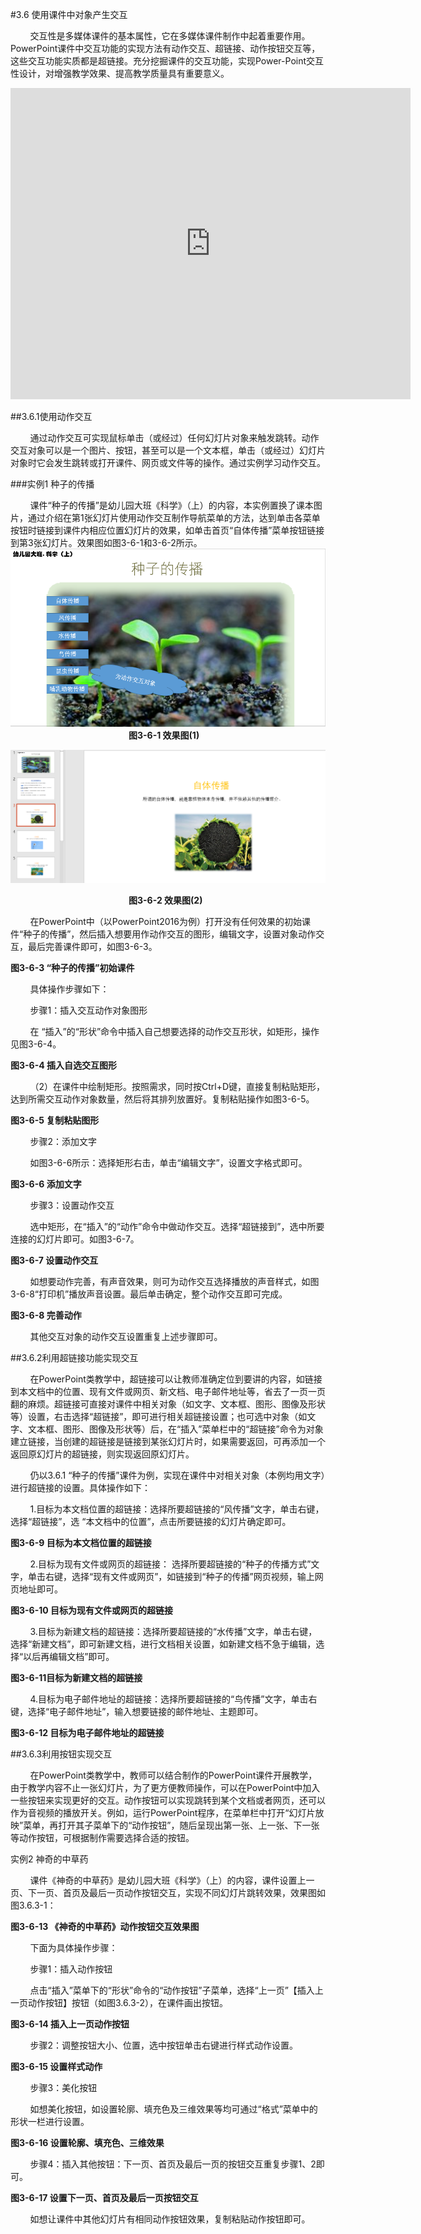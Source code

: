 #3.6 使用课件中对象产生交互

&nbsp;&nbsp;&nbsp;&nbsp;&nbsp;&nbsp;&nbsp;&nbsp;交互性是多媒体课件的基本属性，它在多媒体课件制作中起着重要作用。PowerPoint课件中交互功能的实现方法有动作交互、超链接、动作按钮交互等，这些交互功能实质都是超链接。充分挖掘课件的交互功能，实现Power-Point交互性设计，对增强教学效果、提高教学质量具有重要意义。

<iframe frameborder="0" width="640" height="498" src="https://v.qq.com/iframe/player.html?vid=l0534cxhfq8&tiny=0&auto=0" allowfullscreen></iframe>

##3.6.1使用动作交互

&nbsp;&nbsp;&nbsp;&nbsp;&nbsp;&nbsp;&nbsp;&nbsp;通过动作交互可实现鼠标单击（或经过）任何幻灯片对象来触发跳转。动作交互对象可以是一个图片、按钮，甚至可以是一个文本框，单击（或经过）幻灯片对象时它会发生跳转或打开课件、网页或文件等的操作。通过实例学习动作交互。

###实例1   种子的传播

&nbsp;&nbsp;&nbsp;&nbsp;&nbsp;&nbsp;&nbsp;&nbsp;课件“种子的传播”是幼儿园大班《科学》（上）的内容，本实例置换了课本图片，通过介绍在第1张幻灯片使用动作交互制作导航菜单的方法，达到单击各菜单按钮时链接到课件内相应位置幻灯片的效果，如单击首页“自体传播”菜单按钮链接到第3张幻灯片。效果图如图3-6-1和3-6-2所示。
![](/assets/3-6-1.png)
&nbsp;&nbsp;&nbsp;&nbsp;&nbsp;&nbsp;&nbsp;&nbsp;&nbsp;&nbsp;&nbsp;&nbsp;&nbsp;&nbsp;&nbsp;&nbsp;&nbsp;&nbsp;&nbsp;&nbsp;&nbsp;&nbsp;&nbsp;&nbsp;&nbsp;&nbsp;&nbsp;&nbsp;&nbsp;&nbsp;&nbsp;&nbsp;&nbsp;&nbsp;&nbsp;&nbsp;&nbsp;&nbsp;&nbsp;&nbsp;&nbsp;&nbsp;&nbsp;&nbsp;&nbsp;&nbsp;&nbsp;&nbsp;**图3-6-1 效果图(1)**

![](/assets/3-6-2.png)
 
&nbsp;&nbsp;&nbsp;&nbsp;&nbsp;&nbsp;&nbsp;&nbsp;&nbsp;&nbsp;&nbsp;&nbsp;&nbsp;&nbsp;&nbsp;&nbsp;&nbsp;&nbsp;&nbsp;&nbsp;&nbsp;&nbsp;&nbsp;&nbsp;&nbsp;&nbsp;&nbsp;&nbsp;&nbsp;&nbsp;&nbsp;&nbsp;&nbsp;&nbsp;&nbsp;&nbsp;&nbsp;&nbsp;&nbsp;&nbsp;&nbsp;&nbsp;&nbsp;&nbsp;&nbsp;&nbsp;&nbsp;&nbsp;**图3-6-2 效果图(2)**

&nbsp;&nbsp;&nbsp;&nbsp;&nbsp;&nbsp;&nbsp;&nbsp;在PowerPoint中（以PowerPoint2016为例）打开没有任何效果的初始课件“种子的传播”，然后插入想要用作动作交互的图形，编辑文字，设置对象动作交互，最后完善课件即可，如图3-6-3。

 
**图3-6-3 “种子的传播”初始课件**

&nbsp;&nbsp;&nbsp;&nbsp;&nbsp;&nbsp;&nbsp;&nbsp;具体操作步骤如下：

&nbsp;&nbsp;&nbsp;&nbsp;&nbsp;&nbsp;&nbsp;&nbsp;步骤1：插入交互动作对象图形

&nbsp;&nbsp;&nbsp;&nbsp;&nbsp;&nbsp;&nbsp;&nbsp;在 “插入”的“形状”命令中插入自己想要选择的动作交互形状，如矩形，操作见图3-6-4。

 
**图3-6-4 插入自选交互图形**

&nbsp;&nbsp;&nbsp;&nbsp;&nbsp;&nbsp;&nbsp;&nbsp;（2）在课件中绘制矩形。按照需求，同时按Ctrl+D键，直接复制粘贴矩形，达到所需交互动作对象数量，然后将其排列放置好。复制粘贴操作如图3-6-5。

 
**图3-6-5 复制粘贴图形**

&nbsp;&nbsp;&nbsp;&nbsp;&nbsp;&nbsp;&nbsp;&nbsp;步骤2：添加文字

&nbsp;&nbsp;&nbsp;&nbsp;&nbsp;&nbsp;&nbsp;&nbsp;如图3-6-6所示：选择矩形右击，单击“编辑文字”，设置文字格式即可。

 
**图3-6-6 添加文字**

&nbsp;&nbsp;&nbsp;&nbsp;&nbsp;&nbsp;&nbsp;&nbsp;步骤3：设置动作交互

&nbsp;&nbsp;&nbsp;&nbsp;&nbsp;&nbsp;&nbsp;&nbsp;选中矩形，在“插入”的“动作”命令中做动作交互。选择“超链接到”，选中所要连接的幻灯片即可。如图3-6-7。

 
**图3-6-7 设置动作交互**

&nbsp;&nbsp;&nbsp;&nbsp;&nbsp;&nbsp;&nbsp;&nbsp;如想要动作完善，有声音效果，则可为动作交互选择播放的声音样式，如图3-6-8“打印机”播放声音设置。最后单击确定，整个动作交互即可完成。

 
**图3-6-8 完善动作**

&nbsp;&nbsp;&nbsp;&nbsp;&nbsp;&nbsp;&nbsp;&nbsp;其他交互对象的动作交互设置重复上述步骤即可。 
                                                                                       
##3.6.2利用超链接功能实现交互

&nbsp;&nbsp;&nbsp;&nbsp;&nbsp;&nbsp;&nbsp;&nbsp;在PowerPoint类教学中，超链接可以让教师准确定位到要讲的内容，如链接到本文档中的位置、现有文件或网页、新文档、电子邮件地址等，省去了一页一页翻的麻烦。超链接可直接对课件中相关对象（如文字、文本框、图形、图像及形状等）设置，右击选择“超链接”，即可进行相关超链接设置；也可选中对象（如文字、文本框、图形、图像及形状等）后，在“插入”菜单栏中的“超链接”命令为对象建立链接，当创建的超链接是链接到某张幻灯片时，如果需要返回，可再添加一个返回原幻灯片的超链接，则实现返回原幻灯片。

&nbsp;&nbsp;&nbsp;&nbsp;&nbsp;&nbsp;&nbsp;&nbsp;仍以3.6.1 “种子的传播”课件为例，实现在课件中对相关对象（本例均用文字）进行超链接的设置。具体操作如下：

&nbsp;&nbsp;&nbsp;&nbsp;&nbsp;&nbsp;&nbsp;&nbsp;1.目标为本文档位置的超链接：选择所要超链接的“风传播”文字，单击右键，选择“超链接”，选 “本文档中的位置”，点击所要链接的幻灯片确定即可。

 
**图3-6-9 目标为本文档位置的超链接**

&nbsp;&nbsp;&nbsp;&nbsp;&nbsp;&nbsp;&nbsp;&nbsp;2.目标为现有文件或网页的超链接： 选择所要超链接的“种子的传播方式”文字，单击右键，选择“现有文件或网页”，如链接到“种子的传播”网页视频，输上网页地址即可。
 
**图3-6-10 目标为现有文件或网页的超链接**

&nbsp;&nbsp;&nbsp;&nbsp;&nbsp;&nbsp;&nbsp;&nbsp;3.目标为新建文档的超链接：选择所要超链接的“水传播”文字，单击右键，选择“新建文档”，即可新建文档，进行文档相关设置，如新建文档不急于编辑，选择“以后再编辑文档”即可。

 
**图3-6-11目标为新建文档的超链接**

&nbsp;&nbsp;&nbsp;&nbsp;&nbsp;&nbsp;&nbsp;&nbsp;4.目标为电子邮件地址的超链接：选择所要超链接的“鸟传播”文字，单击右键，选择“电子邮件地址”，输入想要链接的邮件地址、主题即可。

 
**图3-6-12 目标为电子邮件地址的超链接**

##3.6.3利用按钮实现交互

&nbsp;&nbsp;&nbsp;&nbsp;&nbsp;&nbsp;&nbsp;&nbsp;在PowerPoint类教学中，教师可以结合制作的PowerPoint课件开展教学，由于教学内容不止一张幻灯片，为了更方便教师操作，可以在PowerPoint中加入一些按钮来实现更好的交互。动作按钮可以实现跳转到某个文档或者网页，还可以作为音视频的播放开关。例如，运行PowerPoint程序，在菜单栏中打开“幻灯片放映”菜单，再打开其子菜单下的“动作按钮”，随后呈现出第一张、上一张、下一张等动作按钮，可根据制作需要选择合适的按钮。

实例2   神奇的中草药

&nbsp;&nbsp;&nbsp;&nbsp;&nbsp;&nbsp;&nbsp;&nbsp;课件《神奇的中草药》是幼儿园大班《科学》（上）的内容，课件设置上一页、下一页、首页及最后一页动作按钮交互，实现不同幻灯片跳转效果，效果图如图3.6.3-1：

 
**图3-6-13 《神奇的中草药》动作按钮交互效果图**

&nbsp;&nbsp;&nbsp;&nbsp;&nbsp;&nbsp;&nbsp;&nbsp;下面为具体操作步骤：

&nbsp;&nbsp;&nbsp;&nbsp;&nbsp;&nbsp;&nbsp;&nbsp;步骤1：插入动作按钮 
 
&nbsp;&nbsp;&nbsp;&nbsp;&nbsp;&nbsp;&nbsp;&nbsp;点击“插入”菜单下的“形状”命令的“动作按钮”子菜单，选择“上一页”【插入上一页动作按钮】按钮（如图3.6.3-2），在课件画出按钮。

 
**图3-6-14 插入上一页动作按钮**

&nbsp;&nbsp;&nbsp;&nbsp;&nbsp;&nbsp;&nbsp;&nbsp;步骤2：调整按钮大小、位置，选中按钮单击右键进行样式动作设置。

 
**图3-6-15 设置样式动作**

&nbsp;&nbsp;&nbsp;&nbsp;&nbsp;&nbsp;&nbsp;&nbsp;步骤3：美化按钮

&nbsp;&nbsp;&nbsp;&nbsp;&nbsp;&nbsp;&nbsp;&nbsp;如想美化按钮，如设置轮廓、填充色及三维效果等均可通过“格式”菜单中的形状一栏进行设置。

**图3-6-16 设置轮廓、填充色、三维效果**

&nbsp;&nbsp;&nbsp;&nbsp;&nbsp;&nbsp;&nbsp;&nbsp;步骤4：插入其他按钮：下一页、首页及最后一页的按钮交互重复步骤1、2即可。

 
**图3-6-17 设置下一页、首页及最后一页按钮交互**

&nbsp;&nbsp;&nbsp;&nbsp;&nbsp;&nbsp;&nbsp;&nbsp;如想让课件中其他幻灯片有相同动作按钮效果，复制粘贴动作按钮即可。

